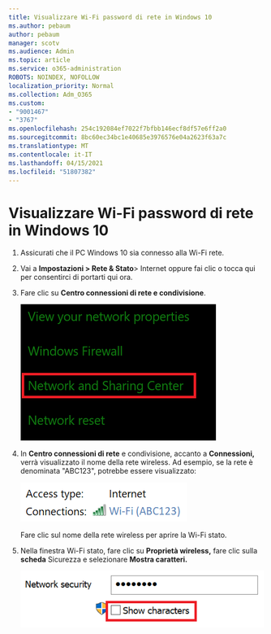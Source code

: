 ```yaml
---
title: Visualizzare Wi-Fi password di rete in Windows 10
ms.author: pebaum
author: pebaum
manager: scotv
ms.audience: Admin
ms.topic: article
ms.service: o365-administration
ROBOTS: NOINDEX, NOFOLLOW
localization_priority: Normal
ms.collection: Adm_O365
ms.custom:
- "9001467"
- "3767"
ms.openlocfilehash: 254c192084ef7022f7bfbb146ecf8df57e6ff2a0
ms.sourcegitcommit: 8bc60ec34bc1e40685e3976576e04a2623f63a7c
ms.translationtype: MT
ms.contentlocale: it-IT
ms.lasthandoff: 04/15/2021
ms.locfileid: "51807382"
---
```

# <a name="view-wi-fi-network-password-in-windows-10"></a>Visualizzare Wi-Fi password di rete in Windows 10

1. Assicurati che il PC Windows 10 sia connesso alla Wi-Fi rete.

2. Vai a **Impostazioni > Rete & Stato**> Internet oppure fai [](ms-settings:network?activationSource=GetHelp) clic o tocca qui per consentirci di portarti qui ora.

3. Fare clic su **Centro connessioni di rete e condivisione**.

    ![Centro connessioni di rete e condivisione.](media/network-sharing-center.png)

4. In **Centro connessioni di rete** e condivisione, accanto a **Connessioni,** verrà visualizzato il nome della rete wireless. Ad esempio, se la rete è denominata "ABC123", potrebbe essere visualizzato:

    ![Connessioni di rete.](media/network-connections.png)

    Fare clic sul nome della rete wireless per aprire la Wi-Fi stato. 

5. Nella finestra Wi-Fi stato, fare clic su **Proprietà wireless,** fare clic sulla **scheda** Sicurezza e selezionare **Mostra caratteri.**

    ![Mostra Wi-Fi password.](media/show-password-characters.png)

